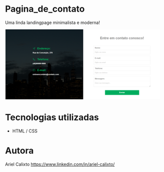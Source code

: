# Pagina_de_contato
Uma linda landingpage minimalista e moderna!

![Contato](https://github.com/arielklxto/Pagina_de_contato/blob/main/img/pagina_de_contato.png)

# Tecnologias utilizadas
- HTML / CSS
  
# Autora
Ariel Calixto
https://www.linkedin.com/in/ariel-calixto/
